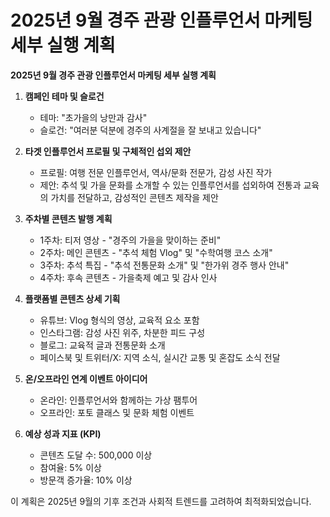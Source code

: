 # 2025년 9월 경주 관광 인플루언서 마케팅 세부 실행 계획

**2025년 9월 경주 관광 인플루언서 마케팅 세부 실행 계획**

1. **캠페인 테마 및 슬로건**
   - 테마: "초가을의 낭만과 감사"
   - 슬로건: "여러분 덕분에 경주의 사계절을 잘 보내고 있습니다"

2. **타겟 인플루언서 프로필 및 구체적인 섭외 제안**
   - 프로필: 여행 전문 인플루언서, 역사/문화 전문가, 감성 사진 작가
   - 제안: 추석 및 가을 문화를 소개할 수 있는 인플루언서를 섭외하여 전통과 교육의 가치를 전달하고, 감성적인 콘텐츠 제작을 제안

3. **주차별 콘텐츠 발행 계획**
   - 1주차: 티저 영상 - "경주의 가을을 맞이하는 준비"
   - 2주차: 메인 콘텐츠 - "추석 체험 Vlog" 및 "수학여행 코스 소개"
   - 3주차: 추석 특집 - "추석 전통문화 소개" 및 "한가위 경주 행사 안내"
   - 4주차: 후속 콘텐츠 - 가을축제 예고 및 감사 인사

4. **플랫폼별 콘텐츠 상세 기획**
   - 유튜브: Vlog 형식의 영상, 교육적 요소 포함
   - 인스타그램: 감성 사진 위주, 차분한 피드 구성
   - 블로그: 교육적 글과 전통문화 소개
   - 페이스북 및 트위터/X: 지역 소식, 실시간 교통 및 혼잡도 소식 전달

5. **온/오프라인 연계 이벤트 아이디어**
   - 온라인: 인플루언서와 함께하는 가상 팸투어
   - 오프라인: 포토 클래스 및 문화 체험 이벤트

6. **예상 성과 지표 (KPI)**
   - 콘텐츠 도달 수: 500,000 이상
   - 참여율: 5% 이상
   - 방문객 증가율: 10% 이상

이 계획은 2025년 9월의 기후 조건과 사회적 트렌드를 고려하여 최적화되었습니다.